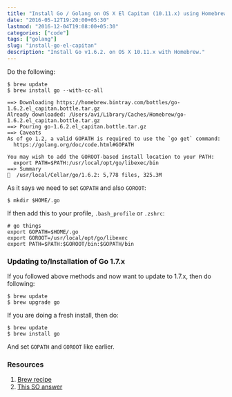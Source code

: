 ```yaml
---
title: "Install Go / Golang on OS X El Capitan (10.11.x) using Homebrew"
date: "2016-05-12T19:20:00+05:30"
lastmod: "2016-12-04T19:08:00+05:30"
categories: ["code"]
tags: ["golang"]
slug: "install-go-el-capitan"
description: "Install Go v1.6.2. on OS X 10.11.x with Homebrew."
---
```


Do the following:

    $ brew update
    $ brew install go --with-cc-all

    ==> Downloading https://homebrew.bintray.com/bottles/go-1.6.2.el_capitan.bottle.tar.gz
    Already downloaded: /Users/avi/Library/Caches/Homebrew/go-1.6.2.el_capitan.bottle.tar.gz
    ==> Pouring go-1.6.2.el_capitan.bottle.tar.gz
    ==> Caveats
    As of go 1.2, a valid GOPATH is required to use the `go get` command:
      https://golang.org/doc/code.html#GOPATH

    You may wish to add the GOROOT-based install location to your PATH:
      export PATH=$PATH:/usr/local/opt/go/libexec/bin
    ==> Summary
    🍺  /usr/local/Cellar/go/1.6.2: 5,778 files, 325.3M

As it says we need to set `GOPATH` and also `GOROOT`:

    $ mkdir $HOME/.go

If then add this to your profile, `.bash_profile` or `.zshrc`:

    # go things
    export GOPATH=$HOME/.go
    export GOROOT=/usr/local/opt/go/libexec
    export PATH=$PATH:$GOROOT/bin:$GOPATH/bin

### Updating to/Installation of Go 1.7.x

If you followed above methods and now want to update to 1.7.x, then do following:

    $ brew update
    $ brew upgrade go

If you are doing a fresh install, then do:

    $ brew update
    $ brew install go

And set `GOPATH` and `GOROOT` like earlier.


### Resources

1. [Brew recipe](https://github.com/Homebrew/homebrew-core/blob/9c867d598eee0f77350155c11f3ece6717c9026c/Formula/go.rb)
2. [This SO answer](http://stackoverflow.com/a/28423229/1382297)